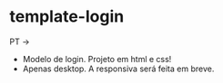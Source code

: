 # template-login

PT ->
- Modelo de login. Projeto em html e css!
- Apenas desktop. A responsiva será feita em breve.
